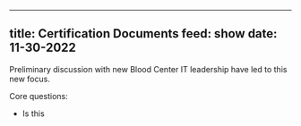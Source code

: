 
---
title: Certification Documents
feed: show
date: 11-30-2022
---

Preliminary discussion with new Blood Center IT leadership have led to this new focus.

Core questions:

- Is this 